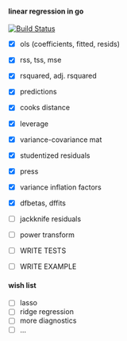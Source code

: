 #### linear regression in go

[![Build Status](https://travis-ci.org/timkaye11/glasso.svg?branch=master)](https://travis-ci.org/timkaye11/glasso)

 - [x] ols (coefficients, fitted, resids)
 - [x] rss, tss, mse
 - [x] rsquared, adj. rsquared
 - [x] predictions 
 - [x] cooks distance
 - [x] leverage
 - [x] variance-covariance mat
 - [x] studentized residuals
 - [x] press
 - [x] variance inflation factors
 - [x] dfbetas, dffits
 - [ ] jackknife residuals
 - [ ] power transform
 - [ ] WRITE TESTS
 - [ ] WRITE EXAMPLE


#### wish list 

- [ ] lasso 
- [ ] ridge regression
- [ ] more diagnostics
- [ ] ...